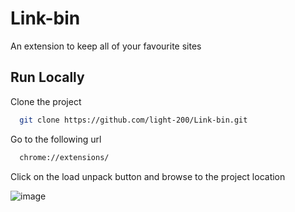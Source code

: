 
# Link-bin
An extension to keep all of your favourite sites


## Run Locally

Clone the project

```bash
  git clone https://github.com/light-200/Link-bin.git
```

Go to the following url

```bash 
  chrome://extensions/
```
Click on the load unpack button and browse to the project location 

![image](https://user-images.githubusercontent.com/44830619/136696776-42b91289-05bd-495f-b88b-4f89eac8c2cd.png)
